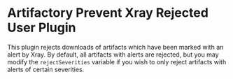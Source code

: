 Artifactory Prevent Xray Rejected User Plugin
=============================================

This plugin rejects downloads of artifacts which have been marked with an alert
by Xray. By default, all artifacts with alerts are rejected, but you may modify
the `rejectSeverities` variable if you wish to only reject artifacts with alerts
of certain severities.
